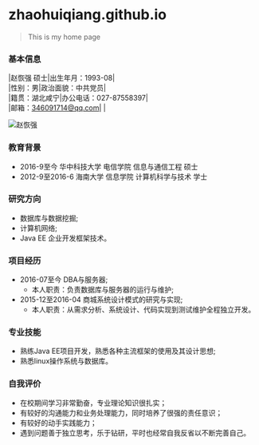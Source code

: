 # zhaohuiqiang.github.io

>This is my home page


### 基本信息
|赵恢强  硕士|出生年月：1993-08|	 
|性别：男|政治面貌：中共党员|						  
|籍贯：湖北咸宁|办公电话：027-87558397|					
|邮箱：346091714@qq.com|	|		

![赵恢强](https://cmis.csdc.info/upload/selfspace/zhaohq/image/20170421203713546.JPG)

### 教育背景
* 2016-9至今 华中科技大学 电信学院 信息与通信工程 硕士
* 2012-9至2016-6 海南大学 信息学院 计算机科学与技术 学士

### 研究方向
* 数据库与数据挖掘;
* 计算机网络;
* Java EE 企业开发框架技术。

### 项目经历
* 2016-07至今 DBA与服务器;
	* 本人职责：负责数据库与服务器的运行与维护;
* 2015-12至2016-04 商城系统设计模式的研究与实现;
	* 本人职责：从需求分析、系统设计、代码实现到测试维护全程独立开发。

### 专业技能
* 熟练Java EE项目开发，熟悉各种主流框架的使用及其设计思想;
* 熟悉linux操作系统与数据库。

### 自我评价
* 在校期间学习非常勤奋，专业理论知识很扎实；
* 有较好的沟通能力和业务处理能力，同时培养了很强的责任意识；
* 有较好的动手实践能力；
* 遇到问题善于独立思考，乐于钻研，平时也经常自我反省以不断完善自己。
